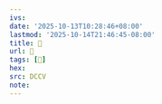```yaml
---
ivs:
date: '2025-10-13T10:28:46+08:00'
lastmod: '2025-10-14T21:46:45-08:00'
title: 􄕎
url: 􄕎
tags: [𣠾]
hex: 
src: DCCV
note:
---
```

